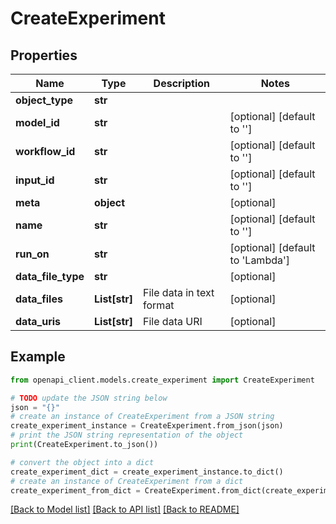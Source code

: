 # CreateExperiment


## Properties

Name | Type | Description | Notes
------------ | ------------- | ------------- | -------------
**object_type** | **str** |  | 
**model_id** | **str** |  | [optional] [default to '']
**workflow_id** | **str** |  | [optional] [default to '']
**input_id** | **str** |  | [optional] [default to '']
**meta** | **object** |  | [optional] 
**name** | **str** |  | [optional] [default to '']
**run_on** | **str** |  | [optional] [default to 'Lambda']
**data_file_type** | **str** |  | [optional] 
**data_files** | **List[str]** | File data in text format | [optional] 
**data_uris** | **List[str]** | File data URI | [optional] 

## Example

```python
from openapi_client.models.create_experiment import CreateExperiment

# TODO update the JSON string below
json = "{}"
# create an instance of CreateExperiment from a JSON string
create_experiment_instance = CreateExperiment.from_json(json)
# print the JSON string representation of the object
print(CreateExperiment.to_json())

# convert the object into a dict
create_experiment_dict = create_experiment_instance.to_dict()
# create an instance of CreateExperiment from a dict
create_experiment_from_dict = CreateExperiment.from_dict(create_experiment_dict)
```
[[Back to Model list]](../README.md#documentation-for-models) [[Back to API list]](../README.md#documentation-for-api-endpoints) [[Back to README]](../README.md)


